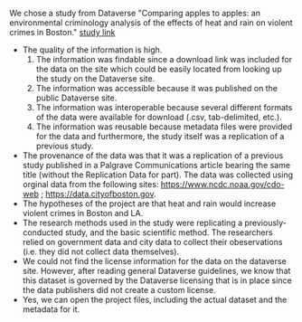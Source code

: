 
We chose a study from Dataverse
"Comparing apples to apples: an environmental criminology analysis of the effects of heat and rain on violent crimes in Boston."
[study link](https://dataverse.harvard.edu/file.xhtml?persistentId=doi:10.7910/DVN/4UZ9D4/OAQXSM&version=1.0)

* The quality of the information is high. 
  1. The information was findable since a download link was included for the data on the site which could be easily located from looking up the study on the Dataverse site.
  2. The information was accessible because it was published on the public Dataverse site.
  3. The information was interoperable because several different formats of the data were available for download (.csv, tab-delimited, etc.).
  4. The information was reusable because metadata files were provided for the data and furthermore, the study itself was a replication of a previous study.
* The provenance of the data was that it was a replication of a previous study published in a Palgrave Communications article bearing the same title (without the Replication Data for part). The data was collected using orginal data from the following sites:  https://www.ncdc.noaa.gov/cdo-web ; https://data.cityofboston.gov.
* The hypotheses of the project are that heat and rain would increase violent crimes in Boston and LA.
* The research methods used in the study were replicating a previously-conducted study, and the basic scientific method. The researchers relied on government data and city data to collect their obeservations (i.e. they did not collect data themselves).
* We could not find the license information for the data on the dataverse site. However, after reading general Dataverse guidelines, we know that this dataset is governed by the Dataverse licensing that is in place since the data publishers did not create a custom license.
* Yes, we can open the project files, including the actual dataset and the metadata for it.


